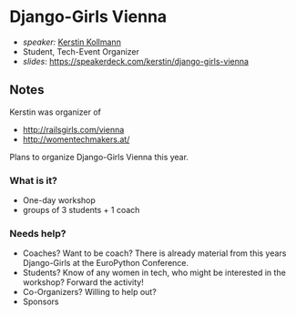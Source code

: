 # Django-Girls Vienna

* *speaker:* [Kerstin Kollmann](kerstinkollmann.com)
* Student, Tech-Event Organizer
* *slides*: https://speakerdeck.com/kerstin/django-girls-vienna

## Notes

Kerstin was organizer of

* http://railsgirls.com/vienna
* http://womentechmakers.at/

Plans to organize Django-Girls Vienna this year.

### What is it?

* One-day workshop
* groups of 3 students + 1 coach

### Needs help?

* Coaches? Want to be coach? There is already material from this years Django-Girls at the EuroPython Conference.
* Students? Know of any women in tech, who might be interested in the workshop? Forward the activity!
* Co-Organizers? Willing to help out?
* Sponsors
